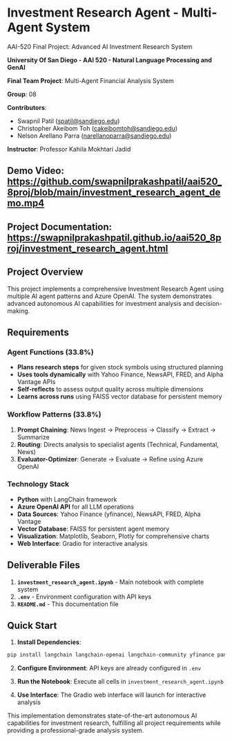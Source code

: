 # Investment Research Agent - Multi-Agent System
AAI-520 Final Project: Advanced AI Investment Research System

**University Of San Diego - AAI 520 - Natural Language Processing and GenAI**

**Final Team Project**: Multi-Agent Financial Analysis System

**Group**: 08

**Contributors**:
- Swapnil Patil (spatil@sandiego.edu)
- Christopher Akeibom Toh (cakeibomtoh@sandiego.edu)
- Nelson Arellano Parra (narellanoparra@sandiego.edu)

**Instructor**: Professor Kahila Mokhtari Jadid

## Demo Video: https://github.com/swapnilprakashpatil/aai520_8proj/blob/main/investment_research_agent_demo.mp4

## Project Documentation: https://swapnilprakashpatil.github.io/aai520_8proj/investment_research_agent.html

## Project Overview

This project implements a comprehensive Investment Research Agent using multiple AI agent patterns and Azure OpenAI. The system demonstrates advanced autonomous AI capabilities for investment analysis and decision-making.

## Requirements

### **Agent Functions (33.8%)**
- **Plans research steps** for given stock symbols using structured planning
- **Uses tools dynamically** with Yahoo Finance, NewsAPI, FRED, and Alpha Vantage APIs
- **Self-reflects** to assess output quality across multiple dimensions
- **Learns across runs** using FAISS vector database for persistent memory

### **Workflow Patterns (33.8%)**
1. **Prompt Chaining**: News Ingest → Preprocess → Classify → Extract → Summarize
2. **Routing**: Directs analysis to specialist agents (Technical, Fundamental, News)
3. **Evaluator-Optimizer**: Generate → Evaluate → Refine using Azure OpenAI

### **Technology Stack**
- **Python** with LangChain framework
- **Azure OpenAI API** for all LLM operations
- **Data Sources**: Yahoo Finance (yfinance), NewsAPI, FRED, Alpha Vantage
- **Vector Database**: FAISS for persistent agent memory
- **Visualization**: Matplotlib, Seaborn, Plotly for comprehensive charts
- **Web Interface**: Gradio for interactive analysis

## Deliverable Files

1. **`investment_research_agent.ipynb`** - Main notebook with complete system
2. **`.env`** - Environment configuration with API keys
3. **`README.md`** - This documentation file

## Quick Start

1. **Install Dependencies**:
```bash
pip install langchain langchain-openai langchain-community yfinance pandas numpy matplotlib seaborn plotly gradio faiss-cpu python-dotenv requests fredapi newsapi-python
```

2. **Configure Environment**: API keys are already configured in `.env`

3. **Run the Notebook**: Execute all cells in `investment_research_agent.ipynb`

4. **Use Interface**: The Gradio web interface will launch for interactive analysis

This implementation demonstrates state-of-the-art autonomous AI capabilities for investment research, fulfilling all project requirements while providing a professional-grade analysis system.
